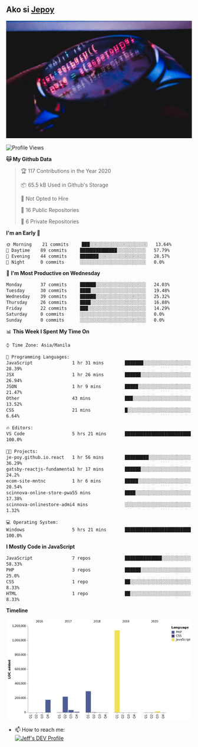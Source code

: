 ## Ako si [Jepoy](https://github.com/je-poy)
![je-poy-cover-img](imgs/cover.jpeg)

<!--START_SECTION:waka-->
![Profile Views](http://img.shields.io/badge/Profile%20Views-0-blue)

**🐱 My Github Data** 

> 🏆 117 Contributions in the Year 2020
 > 
> 📦 65.5 kB Used in Github's Storage 
 > 
> 🚫 Not Opted to Hire
 > 
> 📜 16 Public Repositories
 > 
> 🔑 6 Private Repositories 

**I'm an Early 🐤** 

```text
🌞 Morning    21 commits     ███░░░░░░░░░░░░░░░░░░░░░░   13.64% 
🌆 Daytime    89 commits     ██████████████░░░░░░░░░░░   57.79% 
🌃 Evening    44 commits     ███████░░░░░░░░░░░░░░░░░░   28.57% 
🌙 Night      0 commits      ░░░░░░░░░░░░░░░░░░░░░░░░░   0.0%

```
📅 **I'm Most Productive on Wednesday** 

```text
Monday       37 commits     ██████░░░░░░░░░░░░░░░░░░░   24.03% 
Tuesday      30 commits     ████░░░░░░░░░░░░░░░░░░░░░   19.48% 
Wednesday    39 commits     ██████░░░░░░░░░░░░░░░░░░░   25.32% 
Thursday     26 commits     ████░░░░░░░░░░░░░░░░░░░░░   16.88% 
Friday       22 commits     ███░░░░░░░░░░░░░░░░░░░░░░   14.29% 
Saturday     0 commits      ░░░░░░░░░░░░░░░░░░░░░░░░░   0.0% 
Sunday       0 commits      ░░░░░░░░░░░░░░░░░░░░░░░░░   0.0%

```


📊 **This Week I Spent My Time On** 

```text
⌚︎ Time Zone: Asia/Manila

💬 Programming Languages: 
JavaScript               1 hr 31 mins        ███████░░░░░░░░░░░░░░░░░░   28.39% 
JSX                      1 hr 26 mins        ██████░░░░░░░░░░░░░░░░░░░   26.94% 
JSON                     1 hr 9 mins         █████░░░░░░░░░░░░░░░░░░░░   21.47% 
Other                    43 mins             ███░░░░░░░░░░░░░░░░░░░░░░   13.52% 
CSS                      21 mins             █░░░░░░░░░░░░░░░░░░░░░░░░   6.64%

🔥 Editors: 
VS Code                  5 hrs 21 mins       █████████████████████████   100.0%

🐱‍💻 Projects: 
je-poy.github.io.react   1 hr 56 mins        █████████░░░░░░░░░░░░░░░░   36.29% 
gatsby-reactjs-fundamenta1 hr 17 mins        ██████░░░░░░░░░░░░░░░░░░░   24.2% 
ecom-site-mntnc          1 hr 6 mins         █████░░░░░░░░░░░░░░░░░░░░   20.54% 
scinnova-online-store-pwa55 mins             ████░░░░░░░░░░░░░░░░░░░░░   17.38% 
scinnova-onlinestore-admi4 mins              ░░░░░░░░░░░░░░░░░░░░░░░░░   1.32%

💻 Operating System: 
Windows                  5 hrs 21 mins       █████████████████████████   100.0%

```

**I Mostly Code in JavaScript** 

```text
JavaScript               7 repos             ██████████████░░░░░░░░░░░   58.33% 
PHP                      3 repos             ██████░░░░░░░░░░░░░░░░░░░   25.0% 
CSS                      1 repo              ██░░░░░░░░░░░░░░░░░░░░░░░   8.33% 
HTML                     1 repo              ██░░░░░░░░░░░░░░░░░░░░░░░   8.33%

```


**Timeline**

![Chart not found](https://github.com/je-poy/je-poy/blob/master/charts/bar_graph.png) 


<!--END_SECTION:waka-->

- 📫 How to reach me: <br />
[<img src="https://d2fltix0v2e0sb.cloudfront.net/dev-badge.svg" width="50" alt="Jeff's DEV Profile" />](https://dev.to/jepoy)
<!--
**je-poy/je-poy** is a ✨ _special_ ✨ repository because its `README.md` (this file) appears on your GitHub profile.

Here are some ideas to get you started:

- 🔭 I’m currently working on ...
- 🌱 I’m currently learning ...
- 👯 I’m looking to collaborate on ...
- 🤔 I’m looking for help with ...
- 💬 Ask me about ...

- 😄 Pronouns: ...
- ⚡ Fun fact: ...
-->
